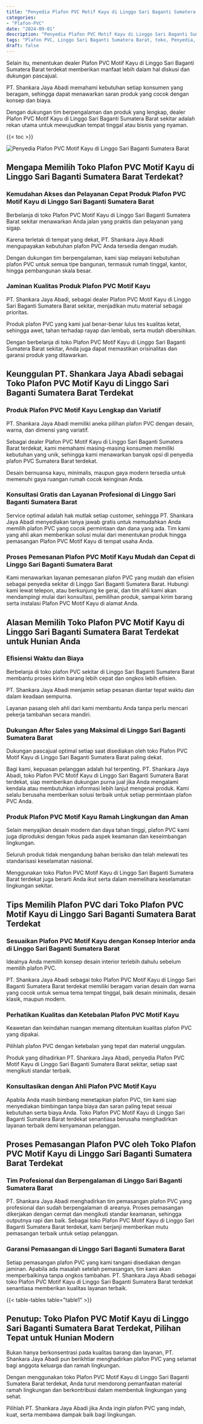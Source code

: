 ```yaml
---
title: "Penyedia Plafon PVC Motif Kayu di Linggo Sari Baganti Sumatera Barat"
categories: 
- "Plafon-PVC"
date: "2024-09-01"
description: "Penyedia Plafon PVC Motif Kayu di Linggo Sari Baganti Sumatera Barat untuk hunian, office, dan ritel. Material terbaik, pilihan motif, variasi warna menarik, beserta layanan instalasi ditangani oleh teknisi berpengalaman dan jaminan resmi!|Layanan penyediaan Plafon PVC Motif Kayu di Linggo Sari Baganti Sumatera Barat bagi keperluan rumah, kantor, atau ritel, beserta material terbaik dan pemasangan oleh tenaga ahli profesional serta garansi resmi.|Pilihan Plafon PVC Motif Kayu di Linggo Sari Baganti Sumatera Barat yang terbukti bagi tempat tinggal, perkantoran, serta ritel, dengan material berkualitas dan penempatan ditangani oleh teknisi ahli serta kepastian resmi.|Penyediaan Plafon PVC Motif Kayu di Linggo Sari Baganti Sumatera Barat bagi rumah, kantor, dan toko, dengan plafon berkualitas dan penempatan dikerjakan oleh tenaga ahli berpengalaman, lengkap dengan garansi resmi.}"
tags: "Plafon PVC, Linggo Sari Baganti Sumatera Barat, toko, Penyedia, distributor"
draft: false
---
```


Selain itu, menentukan dealer Plafon PVC Motif Kayu di Linggo Sari Baganti Sumatera Barat terdekat memberikan manfaat lebih dalam hal diskusi dan dukungan pascajual.

PT. Shankara Jaya Abadi memahami kebutuhan setiap konsumen yang beragam, sehingga dapat menawarkan saran produk yang cocok dengan konsep dan biaya.

Dengan dukungan tim berpengalaman dan produk yang lengkap, dealer Plafon PVC Motif Kayu di Linggo Sari Baganti Sumatera Barat sekitar adalah rekan utama untuk mewujudkan tempat tinggal atau bisnis yang nyaman.

{{< toc >}}

![Penyedia Plafon PVC Motif Kayu di Linggo Sari Baganti Sumatera Barat](/images/Plafon-PVC/Penyedia-Plafon-PVC-Motif-Kayu-di-Linggo-Sari-Baganti-Sumatera-Barat.png)


## Mengapa Memilih Toko Plafon PVC Motif Kayu di Linggo Sari Baganti Sumatera Barat Terdekat?

### Kemudahan Akses dan Pelayanan Cepat Produk Plafon PVC Motif Kayu di Linggo Sari Baganti Sumatera Barat

Berbelanja di toko Plafon PVC Motif Kayu di Linggo Sari Baganti Sumatera Barat sekitar menawarkan Anda jalan yang praktis dan pelayanan yang sigap.

Karena terletak di tempat yang dekat, PT. Shankara Jaya Abadi mengupayakan kebutuhan plafon PVC Anda tersedia dengan mudah.

Dengan dukungan tim berpengalaman, kami siap melayani kebutuhan plafon PVC untuk semua tipe bangunan, termasuk rumah tinggal, kantor, hingga pembangunan skala besar.

### Jaminan Kualitas Produk Plafon PVC Motif Kayu

PT. Shankara Jaya Abadi, sebagai dealer Plafon PVC Motif Kayu di Linggo Sari Baganti Sumatera Barat sekitar, menjadikan mutu material sebagai prioritas.

Produk plafon PVC yang kami jual benar-benar lulus tes kualitas ketat, sehingga awet, tahan terhadap rayap dan lembab, serta mudah dibersihkan.

Dengan berbelanja di toko Plafon PVC Motif Kayu di Linggo Sari Baganti Sumatera Barat sekitar, Anda juga dapat memastikan orisinalitas dan garansi produk yang ditawarkan.

## Keunggulan PT. Shankara Jaya Abadi sebagai Toko Plafon PVC Motif Kayu di Linggo Sari Baganti Sumatera Barat Terdekat

### Produk Plafon PVC Motif Kayu Lengkap dan Variatif

PT. Shankara Jaya Abadi memiliki aneka pilihan plafon PVC dengan desain, warna, dan dimensi yang variatif.

Sebagai dealer Plafon PVC Motif Kayu di Linggo Sari Baganti Sumatera Barat terdekat, kami memahami masing-masing konsumen memiliki kebutuhan yang unik, sehingga kami menawarkan banyak opsi di penyedia plafon PVC Sumatera Barat terdekat.

Desain bernuansa kayu, minimalis, maupun gaya modern tersedia untuk memenuhi gaya ruangan rumah cocok keinginan Anda.

### Konsultasi Gratis dan Layanan Profesional di Linggo Sari Baganti Sumatera Barat

Service optimal adalah hak mutlak setiap customer, sehingga PT. Shankara Jaya Abadi menyediakan tanya jawab gratis untuk memudahkan Anda memilih plafon PVC yang cocok permintaan dan dana yang ada. Tim kami yang ahli akan memberikan solusi mulai dari menentukan produk hingga pemasangan Plafon PVC Motif Kayu di tempat usaha Anda.

### Proses Pemesanan Plafon PVC Motif Kayu Mudah dan Cepat di Linggo Sari Baganti Sumatera Barat

Kami menawarkan layanan pemesanan plafon PVC yang mudah dan efisien sebagai penyedia sekitar di Linggo Sari Baganti Sumatera Barat. Hubungi kami lewat telepon, atau berkunjung ke gerai, dan tim ahli kami akan mendampingi mulai dari konsultasi, pemilihan produk, sampai kirim barang serta instalasi Plafon PVC Motif Kayu di alamat Anda.

## Alasan Memilih Toko Plafon PVC Motif Kayu di Linggo Sari Baganti Sumatera Barat Terdekat untuk Hunian Anda

### Efisiensi Waktu dan Biaya

Berbelanja di toko plafon PVC sekitar di Linggo Sari Baganti Sumatera Barat membantu proses kirim barang lebih cepat dan ongkos lebih efisien.

PT. Shankara Jaya Abadi menjamin setiap pesanan diantar tepat waktu dan dalam keadaan sempurna.

Layanan pasang oleh ahli dari kami membantu Anda tanpa perlu mencari pekerja tambahan secara mandiri.

### Dukungan After Sales yang Maksimal di Linggo Sari Baganti Sumatera Barat

Dukungan pascajual optimal setiap saat disediakan oleh toko Plafon PVC Motif Kayu di Linggo Sari Baganti Sumatera Barat paling dekat.

Bagi kami, kepuasan pelanggan adalah hal terpenting. PT. Shankara Jaya Abadi, toko Plafon PVC Motif Kayu di Linggo Sari Baganti Sumatera Barat terdekat, siap memberikan dukungan purna jual jika Anda mengalami kendala atau membutuhkan informasi lebih lanjut mengenai produk. Kami selalu berusaha memberikan solusi terbaik untuk setiap permintaan plafon PVC Anda.

### Produk Plafon PVC Motif Kayu Ramah Lingkungan dan Aman

Selain menyajikan desain modern dan daya tahan tinggi, plafon PVC kami juga diproduksi dengan fokus pada aspek keamanan dan keseimbangan lingkungan.

Seluruh produk tidak mengandung bahan berisiko dan telah melewati tes standarisasi keselamatan nasional.

Menggunakan toko Plafon PVC Motif Kayu di Linggo Sari Baganti Sumatera Barat terdekat juga berarti Anda ikut serta dalam memelihara keselamatan lingkungan sekitar.

## Tips Memilih Plafon PVC dari Toko Plafon PVC Motif Kayu di Linggo Sari Baganti Sumatera Barat Terdekat

### Sesuaikan Plafon PVC Motif Kayu dengan Konsep Interior anda di Linggo Sari Baganti Sumatera Barat

Idealnya Anda memilih konsep desain interior terlebih dahulu sebelum memilih plafon PVC.

PT. Shankara Jaya Abadi sebagai toko Plafon PVC Motif Kayu di Linggo Sari Baganti Sumatera Barat terdekat memiliki beragam varian desain dan warna yang cocok untuk semua tema tempat tinggal, baik desain minimalis, desain klasik, maupun modern.

### Perhatikan Kualitas dan Ketebalan Plafon PVC Motif Kayu

Keawetan dan keindahan ruangan memang ditentukan kualitas plafon PVC yang dipakai.

Pilihlah plafon PVC dengan ketebalan yang tepat dan material unggulan.

Produk yang dihadirkan PT. Shankara Jaya Abadi, penyedia Plafon PVC Motif Kayu di Linggo Sari Baganti Sumatera Barat sekitar, setiap saat mengikuti standar terbaik.

### Konsultasikan dengan Ahli Plafon PVC Motif Kayu

Apabila Anda masih bimbang menetapkan plafon PVC, tim kami siap menyediakan bimbingan tanpa biaya dan saran paling tepat sesuai kebutuhan serta biaya Anda. Toko Plafon PVC Motif Kayu di Linggo Sari Baganti Sumatera Barat terdekat senantiasa berusaha menghadirkan layanan terbaik demi kenyamanan pelanggan.

## Proses Pemasangan Plafon PVC oleh Toko Plafon PVC Motif Kayu di Linggo Sari Baganti Sumatera Barat Terdekat

### Tim Profesional dan Berpengalaman di Linggo Sari Baganti Sumatera Barat

PT. Shankara Jaya Abadi menghadirkan tim pemasangan plafon PVC yang profesional dan sudah berpengalaman di areanya. Proses pemasangan dikerjakan dengan cermat dan mengikuti standar keamanan, sehingga outputnya rapi dan baik. Sebagai toko Plafon PVC Motif Kayu di Linggo Sari Baganti Sumatera Barat terdekat, kami berjanji memberikan mutu pemasangan terbaik untuk setiap pelanggan.

### Garansi Pemasangan di Linggo Sari Baganti Sumatera Barat

Setiap pemasangan plafon PVC yang kami tangani disediakan dengan jaminan. Apabila ada masalah setelah pemasangan, tim kami akan memperbaikinya tanpa ongkos tambahan. PT. Shankara Jaya Abadi sebagai toko Plafon PVC Motif Kayu di Linggo Sari Baganti Sumatera Barat terdekat senantiasa memberikan kualitas layanan terbaik.

{{< table-tables table="table1" >}}

## Penutup: Toko Plafon PVC Motif Kayu di Linggo Sari Baganti Sumatera Barat Terdekat, Pilihan Tepat untuk Hunian Modern

Bukan hanya berkonsentrasi pada kualitas barang dan layanan, PT. Shankara Jaya Abadi pun berikhtiar menghadirkan plafon PVC yang selamat bagi anggota keluarga dan ramah lingkungan.

Dengan menggunakan toko Plafon PVC Motif Kayu di Linggo Sari Baganti Sumatera Barat terdekat, Anda turut mendorong pemanfaatan material ramah lingkungan dan berkontribusi dalam membentuk lingkungan yang sehat.

Pilihlah PT. Shankara Jaya Abadi jika Anda ingin plafon PVC yang indah, kuat, serta membawa dampak baik bagi lingkungan.